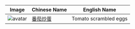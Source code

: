 ﻿| Image | Chinese Name | English Name |
| ------ | ------ | ------ |
| ![avatar](https://github.com/hzhou81/ChineseCooking/blob/master/images/%E7%95%AA%E8%8C%84%E7%82%92%E8%9B%8B7.jpg) | [番茄炒蛋](https://github.com/hzhou81/ChineseCooking/blob/master/%E7%95%AA%E8%8C%84%E7%82%92%E8%9B%8B.md) | Tomato scrambled eggs |